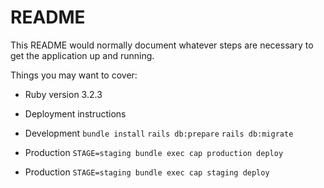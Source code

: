 # README

This README would normally document whatever steps are necessary to get the
application up and running.

Things you may want to cover:

* Ruby version 3.2.3

* Deployment instructions

- Development
`bundle install`
`rails db:prepare`
`rails db:migrate`

- Production 
`STAGE=staging bundle exec cap production deploy`

- Production 
`STAGE=staging bundle exec cap staging deploy`

